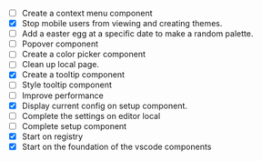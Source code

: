 - [ ] Create a context menu component
- [x] Stop mobile users from viewing and creating themes.
- [ ] Add a easter egg at a specific date to make a random palette.
- [ ] Popover component
- [ ] Create a color picker component
- [ ] Clean up local page.
- [x] Create a tooltip component
- [ ] Style tooltip component
- [ ] Improve performance
- [x] Display current config on setup component.
- [ ] Complete the settings on editor local
- [ ] Complete setup component
- [x] Start on registry
- [x] Start on the foundation of the vscode components
